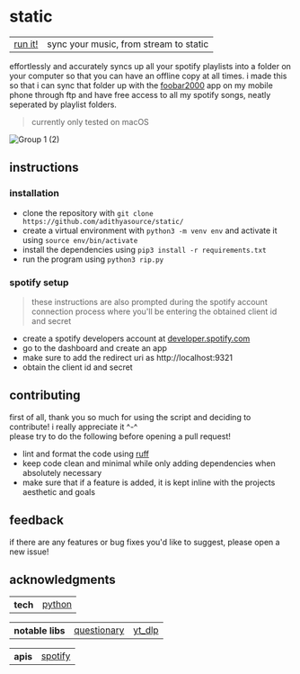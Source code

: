 # static

<table>
    <tbody>
        <tr>
            <td><a href="#instructions"> run it!</a></td>
            <td>sync your music, from stream to static</td>
        </tr>
    </tbody>
</table>

effortlessly and accurately syncs up all your spotify playlists into a folder on your computer so that you can have an offline copy at all times. i made this so that i can sync that folder up with the [foobar2000](https://www.foobar2000.org/) app on my mobile phone through ftp and have free access to all my spotify songs, neatly seperated by playlist folders.

> currently only tested on macOS

![Group 1 (2)](https://github.com/user-attachments/assets/881c7280-717d-4b99-ab53-602c46c742bb)

## instructions
### installation
- clone the repository with ```git clone https://github.com/adithyasource/static/```
- create a virtual environment with ```python3 -m venv env``` and activate it using ```source env/bin/activate```
- install the dependencies using ```pip3 install -r requirements.txt```
- run the program using ```python3 rip.py```

### spotify setup
> these instructions are also prompted during the spotify account connection process where you'll be entering the obtained client id and secret
- create a spotify developers account at [developer.spotify.com](https://developer.spotify.com)
- go to the dashboard and create an app
- make sure to add the redirect uri as http://localhost:9321
- obtain the client id and secret

## contributing
first of all, thank you so much for using the script and deciding to contribute! i really appreciate it ^-^ \
please try to do the following before opening a pull request!
- lint and format the code using [ruff](https://docs.astral.sh/ruff/)
- keep code clean and minimal while only adding dependencies when absolutely necessary
- make sure that if a feature is added, it is kept inline with the projects aesthetic and goals

## feedback

if there are any features or bug fixes you'd like to suggest, please open a new issue!

## acknowledgments

<table>
    <tbody>
        <tr>
            <th>tech</th>
            <td><a href="https://www.python.org/" target="_blank">python</a></td>
        </tr>
    </tbody>
</table>

<table>
    <tbody>
        <tr>
            <th>notable libs</th>
            <td><a href="https://questionary.readthedocs.io/en/stable/" target="_blank">questionary</a></td>
            <td><a href="https://github.com/yt-dlp/yt-dlp" target="_blank">yt_dlp</a></td>
        </tr>
    </tbody>
</table>

<table>
    <tbody>
        <tr>
            <th>apis</th>
            <td><a href="https://developer.spotify.com/documentation/web-api" target="_blank">spotify</a></td>
        </tr>
    </tbody>
</table>
